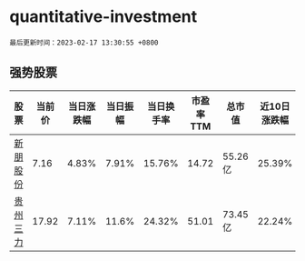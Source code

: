 # quantitative-investment

`最后更新时间：2023-02-17 13:30:55 +0800`

## 强势股票

|股票|当前价|当日涨跌幅|当日振幅|当日换手率|市盈率TTM|总市值|近10日涨跌幅|
|----|----|----|----|----|----|----|----|
|[新朋股份](https://xueqiu.com/S/SZ002328)|7.16|4.83%|7.91%|15.76%|14.72|55.26亿|25.39%|
|[贵州三力](https://xueqiu.com/S/SH603439)|17.92|7.11%|11.6%|24.32%|51.01|73.45亿|22.24%|

